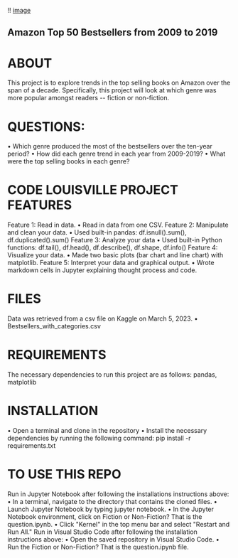 !!                         [image](https://user-images.githubusercontent.com/123043354/229024583-db791d69-a312-4eac-afe5-ff4b6882a6fc.png)




## Amazon Top 50 Bestsellers from 2009 to 2019

# ABOUT

This project is to explore trends in the top selling books on Amazon over the span of a decade. Specifically, this project will look at which genre was more popular amongst readers -- fiction or non-fiction. 

# QUESTIONS: 
•	Which genre produced the most of the bestsellers over the ten-year period?
•	How did each genre trend in each year from 2009-2019?
•	What were the top selling books in each genre?

# CODE LOUISVILLE PROJECT FEATURES
Feature 1: Read in data.
•	Read in data from one CSV.
Feature 2: Manipulate and clean your data.
•	Used built-in pandas: df.isnull().sum(), df.duplicated().sum()
Feature 3: Analyze your data
•	Used built-in Python functions: df.tail(), df.head(), df.describe(), df.shape, df.info()
Feature 4: Visualize your data.
•	Made two basic plots (bar chart and line chart) with matplotlib.
Feature 5: Interpret your data and graphical output.
•	Wrote markdown cells in Jupyter explaining thought process and code.

# FILES
Data was retrieved from a csv file on Kaggle on March 5, 2023. 
•	Bestsellers_with_categories.csv

# REQUIREMENTS
The necessary dependencies to run this project are as follows: pandas, matplotlib

# INSTALLATION
•	Open a terminal and clone in the repository
•	Install the necessary dependencies by running the following command: 
pip install -r requirements.txt

# TO USE THIS REPO

Run in Jupyter Notebook after following the installations instructions above:
•	In a terminal, navigate to the directory that contains the cloned files.
•	Launch Jupyter Notebook by typing jupyter notebook.
•	In the Jupyter Notebook environment, click on Fiction or Non-Fiction? That is the question.ipynb.
•	Click "Kernel" in the top menu bar and select "Restart and Run All."
Run in Visual Studio Code after following the installation instructions above:
•	Open the saved repository in Visual Studio Code.
•	Run the Fiction or Non-Fiction? That is the question.ipynb file. 


